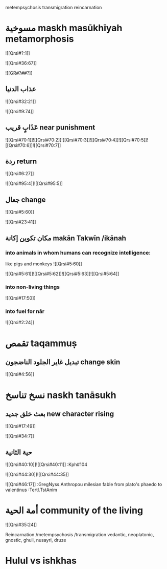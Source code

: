 
metempsychosis transmigration reincarnation
# مسوخية maskh masūkhīyah metamorphosis

![[Qrsi#?:1]]

![[Qrsi#36:67]]

![[GR#?##?]]
## عذاب الدنیا

![[Qrsi#32:21]]

![[Qrsi#9:74]]
 
## عَذَابٍ قريب near punishment

![[Qrsi#70:1]]![[Qrsi#70:2]]![[Qrsi#70:3]]![[Qrsi#70:4]]![[Qrsi#70:5]]![[Qrsi#70:6]]![[Qrsi#70:7]]

## ردة return

![[Qrsi#6:27]]

![[Qrsi#95:4]]![[Qrsi#95:5]]

## جعال change

![[Qrsi#5:60]]

![[Qrsi#23:41]]

## مكان تكوين إكانة makān Takwīn /ikānah

### into animals in whom humans can recognize intelligence: 
like pigs and monkeys
![[Qrsi#5:60]]

![[Qrsi#5:61]]![[Qrsi#5:62]]![[Qrsi#5:63]]![[Qrsi#5:64]]
### into non-living things 
![[Qrsi#17:50]]

### into fuel for nār
![[Qrsi#2:24]]


# تقمص taqammuṣ


## تبديل غاير الجلود الناضجون  change skin

![[Qrsi#4:56]]

# نسخ تناسخ naskh tanāsukh
## بعث خلق جديد  new character rising

![[Qrsi#17:49]]

![[Qrsi#34:7]]

## حية الثانية

![[Qrsi#40:10]]![[Qrsi#40:11]]
:Kph#104

![[Qrsi#44:30]]![[Qrsi#44:35]]

![[Qrsi#46:17]]
:GregNyss.Anthropou
milesian fable from plato's phaedo to valentinus
:Tertl.TstAnim
# أمة الحية  community of the living


![[Qrsi#35:24]]

Reincarnation /metempsychosis /transmigration vedantic, neoplatonic, gnostic, ghuli, nusayri, druze

# Hulul vs ishkhas